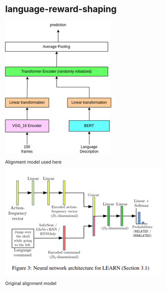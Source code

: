 # language-reward-shaping

![Alignment Model](alignment_model.png)

Alignment model used here

![Alignment Model](LEARN.png)

Original alignment model